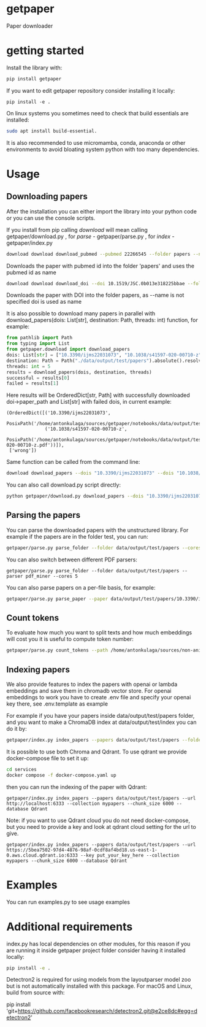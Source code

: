 # getpaper
Paper downloader

# getting started

Install the library with:
```bash
pip install getpaper
```
If you want to edit getpaper repository consider installing it locally:
```
pip install -e .
```

On linux systems you sometimes need to check that build essentials are installed:
```bash
sudo apt install build-essential.
```
It is also recommended to use micromamba, conda, anaconda or other environments to avoid bloating system python with too many dependencies.

# Usage
## Downloading papers

After the installation you can either import the library into your python code or you can use the console scripts.

If you install from pip calling _download_ will mean calling getpaper/download.py , for _parse_ - getpaper/parse.py , for _index_ - getpaper/index.py

```bash
download download download_pubmed --pubmed 22266545 --folder papers --name pmid
```
Downloads the paper with pubmed id into the folder 'papers' and uses the pubmed id as name
```bash
download download download_doi --doi 10.1519/JSC.0b013e318225bbae --folder papers
```
Downloads the paper with DOI into the folder papers, as --name is not specified doi is used as name

It is also possible to download many papers in parallel with download_papers(dois: List[str], destination: Path, threads: int) function, for example:
```python
from pathlib import Path
from typing import List
from getpaper.download import download_papers
dois: List[str] = ["10.3390/ijms22031073", "10.1038/s41597-020-00710-z", "wrong"]
destination: Path = Path("./data/output/test/papers").absolute().resolve()
threads: int = 5
results = download_papers(dois, destination, threads)
successful = results[0]
failed = results[1]
```
Here results will be OrderedDict[str, Path] with successfully downloaded doi->paper_path and List[str] with failed dois, in current example:
```
(OrderedDict([('10.3390/ijms22031073',
               PosixPath('/home/antonkulaga/sources/getpaper/notebooks/data/output/test/papers/10.3390/ijms22031073.pdf')),
              ('10.1038/s41597-020-00710-z',
               PosixPath('/home/antonkulaga/sources/getpaper/notebooks/data/output/test/papers/10.1038/s41597-020-00710-z.pdf'))]),
 ['wrong'])
```
Same function can be called from the command line:
```bash
download download_papers --dois "10.3390/ijms22031073" --dois "10.1038/s41597-020-00710-z" --dois "wrong" --folder "data/output/test/papers" --threads 5
```
You can also call download.py script directly:
```bash
python getpaper/download.py download_papers --dois "10.3390/ijms22031073" --dois "10.1038/s41597-020-00710-z" --dois "wrong" --folder "data/output/test/papers" --threads 5
```

## Parsing the papers

You can parse the downloaded papers with the unstructured library. For example if the papers are in the folder test, you can run:
```bash
getpaper/parse.py parse_folder --folder data/output/test/papers --cores 5
```
You can also switch between different PDF parsers:
```
getpaper/parse.py parse_folder --folder data/output/test/papers --parser pdf_miner --cores 5
```
You can also parse papers on a per-file basis, for example:
```bash
getpaper/parse.py parse_paper --paper data/output/test/papers/10.3390/ijms22031073.pdf
```

## Count tokens

To evaluate how much you want to split texts and how much embeddings will cost you it is useful to compute token number:

```bash
getpaper/parse.py count_tokens --path /home/antonkulaga/sources/non-animal-models/data/inputs/datasets
```

## Indexing papers

We also provide features to index the papers with openai or lambda embeddings and save them in chromadb vector store.
For openai embeddings to work you have to create .env file and specify your openai key there, see .env.template as example

For example if you have your papers inside data/output/test/papers folder, and you want to make a ChromaDB index at data/output/test/index you can do it by:
```bash
getpaper/index.py index_papers --papers data/output/test/papers --folder data/output/test/index --collection mypapers --chunk_size 6000
```

It is possible to use both Chroma and Qdrant. To use qdrant we provide docker-compose file to set it up:
```bash
cd services
docker compose -f docker-compose.yaml up
```
then you can run the indexing of the paper with Qdrant:
```
getpaper/index.py index_papers --papers data/output/test/papers --url http://localhost:6333 --collection mypapers --chunk_size 6000 --database Qdrant
```
Note: if you want to use Qdrant cloud you do not need docker-compose, but you need to provide a key and look at qdrant cloud setting for the url to give.
```
getpaper/index.py index_papers --papers data/output/test/papers --url https://5bea7502-97d4-4876-98af-0cdf8af4bd18.us-east-1-0.aws.cloud.qdrant.io:6333 --key put_your_key_here --collection mypapers --chunk_size 6000 --database Qdrant
```

# Examples

You can run examples.py to see usage examples

# Additional requirements

index.py has local dependencies on other modules, for this reason if you are running it inside getpaper project folder consider having it installed locally:
```bash
pip install -e .
```

Detectron2 is required for using models from the layoutparser model zoo but is not automatically installed with this package. 
For macOS and Linux, build from source with:

pip install 'git+https://github.com/facebookresearch/detectron2.git@e2ce8dc#egg=detectron2'
